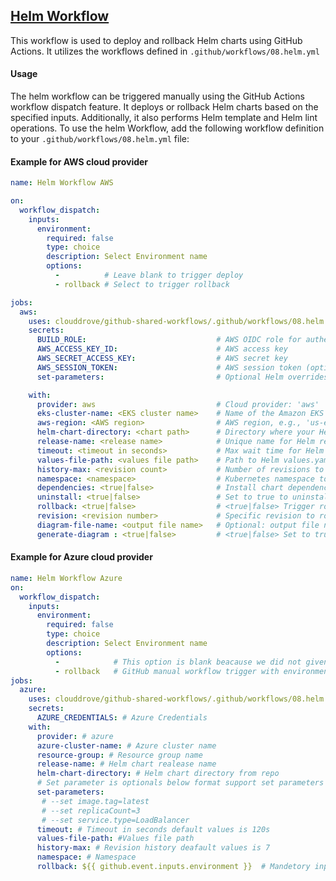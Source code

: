 ## [Helm Workflow](https://github.com/clouddrove/github-shared-workflows/blob/master/.github/workflows/08.helm.yml)

This workflow is used to deploy and rollback Helm charts using GitHub Actions. It utilizes the workflows defined in `.github/workflows/08.helm.yml`

#### Usage
The helm workflow can be triggered manually using the GitHub Actions workflow dispatch feature. It deploys or rollback Helm charts based on the specified inputs. Additionally, it also performs Helm template and Helm lint operations.
To use the helm Workflow, add the following workflow definition to your `.github/workflows/08.helm.yml` file:

#### Example for AWS cloud provider

```yaml
name: Helm Workflow AWS

on:
  workflow_dispatch:
    inputs:
      environment:
        required: false 
        type: choice
        description: Select Environment name
        options:
          -          # Leave blank to trigger deploy
          - rollback # Select to trigger rollback

jobs:
  aws:
    uses: clouddrove/github-shared-workflows/.github/workflows/08.helm.yml@master
    secrets:
      BUILD_ROLE:                             # AWS OIDC role for authentication
      AWS_ACCESS_KEY_ID:                      # AWS access key
      AWS_SECRET_ACCESS_KEY:                  # AWS secret key
      AWS_SESSION_TOKEN:                      # AWS session token (optional)
      set-parameters:                         # Optional Helm overrides, e.g., --set image.tag=latest

    with:
      provider: aws                           # Cloud provider: 'aws'
      eks-cluster-name: <EKS cluster name>    # Name of the Amazon EKS cluster
      aws-region: <AWS region>                # AWS region, e.g., 'us-east-1'
      helm-chart-directory: <chart path>      # Directory where your Helm chart is located
      release-name: <release name>            # Unique name for Helm release
      timeout: <timeout in seconds>           # Max wait time for Helm operations, e.g., '600s'
      values-file-path: <values file path>    # Path to Helm values.yaml file
      history-max: <revision count>           # Number of revisions to retain in history
      namespace: <namespace>                  # Kubernetes namespace to deploy into
      dependencies: <true|false>              # Install chart dependencies (true/false)
      uninstall: <true|false>                 # Set to true to uninstall the release
      rollback: <true|false>                  # <true|false> Trigger rollback to previous revision (true/false)
      revision: <revision number>             # Specific revision to roll back to
      diagram-file-name: <output file name>   # Optional: output file name for KubeDiagram PNG
      generate-diagram : <true|false>         # <true|false> Set to true to generate a visual KubeDiagram from Helm templates

```

#### Example for Azure cloud provider


```yaml
name: Helm Workflow Azure
on:
  workflow_dispatch:
    inputs:
      environment:
        required: false 
        type: choice
        description: Select Environment name
        options:
          -            # This option is blank beacause we did not given name to helm deploy or you can give this name eg. deploy
          - rollback   # GitHub manual workflow trigger with environment selection for rollback
jobs:
  azure:
    uses: clouddrove/github-shared-workflows/.github/workflows/08.helm.yml@master
    secrets:
      AZURE_CREDENTIALS: # Azure Credentials
    with:
      provider: # azure
      azure-cluster-name: # Azure cluster name
      resource-group: # Resource group name
      release-name: # Helm chart realease name
      helm-chart-directory: # Helm chart directory from repo
      # Set parameter is optionals below format support set parameters
      set-parameters:
       # --set image.tag=latest
       # --set replicaCount=3
       # --set service.type=LoadBalancer
      timeout: # Timeout in seconds default values is 120s
      values-file-path: #Values file path
      history-max: # Revision history deafault values is 7
      namespace: # Namespace 
      rollback: ${{ github.event.inputs.environment }}  # Mandetory input do not change this 
```
